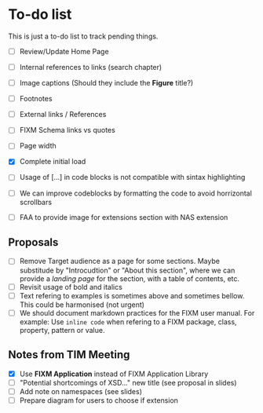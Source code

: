 # To-do list

This is just a to-do list to track pending things.

- [ ] Review/Update Home Page

- [ ] Internal references to links (search chapter)
- [ ] Image captions (Should they include the **Figure** title?)
- [ ] Footnotes
- [ ] External links / References
- [ ] FIXM Schema links vs quotes
- [ ] Page width
- [x] Complete initial load

- [ ] Usage of [...] in code blocks is not compatible with sintax highlighting
- [ ] We can improve codeblocks by formatting the code to avoid horrizontal scrollbars
- [ ] FAA to provide image for extensions section with NAS extension

## Proposals

- [ ] Remove Target audience as a page for some sections. Maybe substitude by "Introcudtion" or "About this section", where we can provide a *landing page* for the section, with a table of contents, etc.
- [ ] Revisit usage of bold and italics
- [ ] Text refering to examples is sometimes above and sometimes bellow. This could be harmonised (not urgent)
- [ ] We should document markdown practices for the FIXM user manual. For example: Use `inline code` when refering to a FIXM package, class, property, pattern or value.

## Notes from TIM Meeting

- [x] Use **FIXM Application** instead of FIXM Application Library
- [ ] "Potential shortcomings of XSD..." new title (see proposal in slides)
- [ ] Add note on namespaces (see slides)
- [ ] Prepare diagram for users to choose if extension
